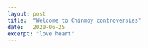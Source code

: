 ```yaml
---
layout: post
title:  "Welcome to Chinmoy controversies"
date:   2020-06-25
excerpt: "love heart"
---
```


